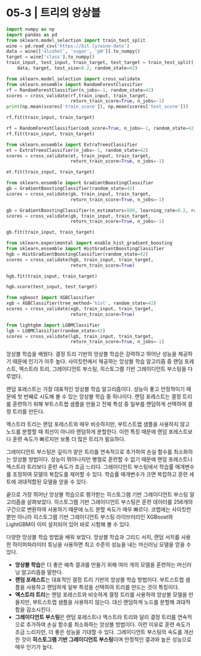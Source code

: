 # 05-3 | 트리의 앙상블

```python
import numpy as np
import pandas as pd
from sklearn.model_selection import train_test_split
wine = pd.read_csv('https://bit.ly/wine-date')
data = wine[['alcohol', 'sugar', 'pH']].to_numpy()
target = wine['class'].to_numpy()
train_input, test_input, train_target, test_target = train_test_split(
    data, target, test_size=0.2, random_state=42)

from sklearn.model_selection import cross_validate
from sklearn.ensemble import RandomForestClassifier
rf = RandomForestClassifier(n_jobs=-1, random_state=42)
scores = cross_validate(rf,train_input, train_target,
                        return_train_score=True, n_jobs=-1)
print(np.mean(scores['train_score']), np.mean(scores['test_score']))

rf.fit(train_input, train_target)

rf = RandomForestClassifier(oob_score=True, n_jobs=-1, random_state=42)
rf.fit(train_input, train_target)

from sklearn.ensemble import ExtraTreesClassifier
et = ExtraTreesClassifier(n_jobs=-1, random_state=42)
scores = cross_validate(et, train_input, train_target,
                        return_train_score=True, n_jobs=-1)

et.fit(train_input, train_target)

from sklearn.ensemble import GradientBoostingClassifier
gb = GradientBoostingClassifier(random_state=42)
scores = cross_validate(gb, train_input, train_target,
                        return_train_score=True, n_jobs=-1)

gb = GradientBoostingClassifier(n_estimators=500, learning_rate=0.2, random_state=42)
scores = cross_validate(gb, train_input, train_target,
                        return_train_score=True, n_jobs=-1)

gb.fit(train_input, train_target)

from sklearn.experimental import enable_hist_gradient_boosting
from sklearn.ensemble import HistGradientBoostingClassifier
hgb = HistGradientBoostingClassifier(random_state=42)
scores = cross_validate(hgb, train_input, train_target,
                        return_train_score=True)

hgb.fit(train_input, train_target)

hgb.score(test_input, test_target)

from xgboost import XGBClassifier
xgb = XGBClassifier(tree_method='hist', random_state=42)
scores = cross_validate(xgb, train_input, train_target,
                        return_train_score=True)

from lightgbm import LGBMClassifier
lgb = LGBMClassifier(random_state=42)
scores = cross_validate(lgb, train_input, train_target,
                        return_train_score=True, n_jobs=-1)
```

앙상블 학습을 배웠다. 결정 트리 기반의 앙상블 학습은 강력하고 뛰어난 성능을 제공하기 때문에 인기가 아주 높다. 사이킷런에서 제공하는 앙상블 학습 알고리즘 중 랜덤 포레스트, 엑스트라 트리, 그레이디언트 부스팅, 히스토그램 기반 그레이디언트 부스팅을 다루었다.

랜덤 포레스트는 가장 대표적인 앙상블 학습 알고리즘이다. 성능이 좋고 안정적이기 때문에 첫 번째로 시도해 볼 수 있는 앙상블 학습 중 하나이다. 랜덤 포레스트는 결정 트리를 훈련하기 위해 부트스트랩 샘플을 만들고 전체 특성 중 일부를 랜덤하게 선택하여 결정 트리를 만든다.

엑스트라 트리는 랜덤 포레스트와 매우 비슷하지만, 부트스트랩 샘플을 사용하지 않고 노드를 분할할 때 최선이 아니라 랜덤하게 분할한다. 이런 특징 때문에 랜덤 포레스트보다 훈련 속도가 빠르지만 보통 더 많은 트리가 필요하다.

그레이디언트 부스팅은 깊이가 얕은 트리를 연속적으로 추가하여 손실 함수를 최소화하는 앙상블 방법이다. 성능이 뛰어나지만 병렬로 훈련할 수 없기 때문에 랜덤 포레스트나 엑스트라 트리보다 훈련 속도가 조금 느리다. 그레이디언트 부스팅에서 학습률 매개변수를 조정하여 모델의 복잡도를 제어할 수 있다. 학습률 매개변수가 크면 복잡하고 훈련 세트에 과대적합된 모델을 얻을 수 있다.

끝으로 가장 뛰어난 앙상블 학습으로 평가받는 히스토그램 기반 그레이디언트 부스팅 알고리즘을 살펴보았다. 히스토그램 기반 그레이디언트 부스팅은 훈련 데이터를 256개의 구간으로 변환하여 사용하기 때문에 노드 분할 속도가 매우 빠르다. 코랩에는 사이킷런뿐만 아니라 히스토그램 기반 그레이디언트 부스팅 라이브러리인 XGBoost와 LightGBM이 이미 설치되어 있어 바로 시험해 볼 수 있다.

다양한 앙상블 학습 방법을 배워 보았다. 앙상블 학습과 그리드 서치, 랜덤 서치를 사용한 하이퍼파라미터 튜닝을 사용하면 최고 수준의 성능을 내는 머신러닝 모델을 얻을 수 있다.

- **앙상블 학습**은 더 좋은 예측 결과를 만들기 위해 여러 개의 모델을 훈련하는 머신러닝 알고리즘을 말한다.
- **랜덤 포레스트**는 대표적인 결정 트리 기반의 앙상블 학습 방법이다. 부트스트랩 샘플을 사용하고 랜덤하게 일부 특성을 선택하여 트리를 만드는 것이 특징이다.
- **엑스트라 트리**는 랜덤 포레스트와 비슷하게 결정 트리를 사용하여 앙상블 모델을 만들지만, 부트스트랩 샘플을 사용하지 않는다. 대신 랜덤하게 노드를 분할해 과대적합을 감소시킨다.
- **그레이디언트 부스팅**은 랜덤 포레스트나 엑스트라 트리와 달리 결정 트리를 연속적으로 추가하여 손실 함수를 최소화하는 앙상블 방법이다. 이런 이유로 훈련 속도가 조금 느리지만, 더 좋은 성능을 기대할 수 있다. 그레이디언트 부스팅의 속도를 개선한 것이 **히스토그램 기반 그레이디언트 부스팅**이며 안정적인 결과와 높은 성능으로 매우 인기가 높다.

